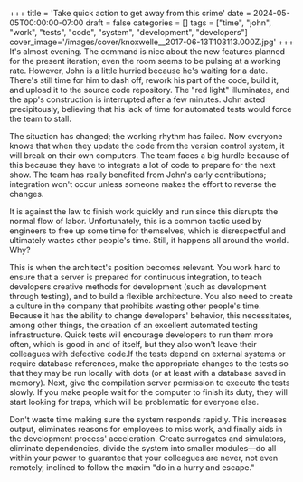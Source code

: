 +++
title = 'Take quick action to get away from this crime'
date = 2024-05-05T00:00:00-07:00
draft = false
categories = []
tags = ["time", "john", "work", "tests", "code", "system", "development", "developers"]
cover_image='/images/cover/knoxwelle__2017-06-13T103113.000Z.jpg'
+++
It's almost evening. The command is nice about the new features planned for the present iteration; even the room seems to be pulsing at a working rate. However, John is a little hurried because he's waiting for a date. There's still time for him to dash off, rework his part of the code, build it, and upload it to the source code repository. The "red light" illuminates, and the app's construction is interrupted after a few minutes. John acted precipitously, believing that his lack of time for automated tests would force the team to stall.

The situation has changed; the working rhythm has failed. Now everyone knows that when they update the code from the version control system, it will break on their own computers. The team faces a big hurdle because of this because they have to integrate a lot of code to prepare for the next show. The team has really benefited from John's early contributions; integration won't occur unless someone makes the effort to reverse the changes.

It is against the law to finish work quickly and run since this disrupts the normal flow of labor. Unfortunately, this is a common tactic used by engineers to free up some time for themselves, which is disrespectful and ultimately wastes other people's time. Still, it happens all around the world. Why? 

This is when the architect's position becomes relevant. You work hard to ensure that a server is prepared for continuous integration, to teach developers creative methods for development (such as development through testing), and to build a flexible architecture. You also need to create a culture in the company that prohibits wasting other people's time. Because it has the ability to change developers' behavior, this necessitates, among other things, the creation of an excellent automated testing infrastructure. Quick tests will encourage developers to run them more often, which is good in and of itself, but they also won't leave their colleagues with defective code.If the tests depend on external systems or require database references, make the appropriate changes to the tests so that they may be run locally with dots (or at least with a database saved in memory). Next, give the compilation server permission to execute the tests slowly. If you make people wait for the computer to finish its duty, they will start looking for traps, which will be problematic for everyone else.

Don't waste time making sure the system responds rapidly. This increases output, eliminates reasons for employees to miss work, and finally aids in the development process' acceleration. Create surrogates and simulators, eliminate dependencies, divide the system into smaller modules—do all within your power to guarantee that your colleagues are never, not even remotely, inclined to follow the maxim "do in a hurry and escape."